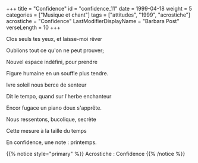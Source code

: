 +++
title = "Confidence"
id = "confidence_11"
date = 1999-04-18
weight = 5
categories = ["Musique et chant"]
tags = ["attitudes", "1999", "acrostiche"]
acrostiche = "Confidence"
LastModifierDisplayName = "Barbara Post"
verseLength = 10
+++

Clos seuls tes yeux, et laisse-moi rêver

Oublions tout ce qu'on ne peut prouver;

Nouvel espace indéfini, pour prendre

Figure humaine en un souffle plus tendre.

Ivre soleil nous berce de senteur

Dit le tempo, quand sur l'herbe enchanteur

Encor fugace un piano doux s'apprête.

Nous ressentons, bucolique, secrète

Cette mesure à la taille du temps

En confidence, une note : printemps.

{{% notice style="primary" %}}
Acrostiche : Confidence
{{% /notice %}}
